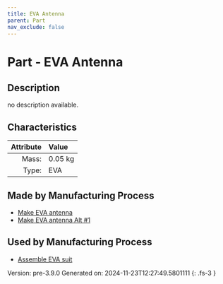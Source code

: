 ```yaml
---
title: EVA Antenna
parent: Part
nav_exclude: false
---
```

# Part - EVA Antenna

## Description
no description available.

## Characteristics

| Attribute      | Value |
|--------:|:------|
|Mass:|0.05 kg|
|Type:|EVA|

## Made by Manufacturing Process

- [Make EVA antenna](../process/make-eva-antenna.html)
- [Make EVA antenna Alt #1](../process/make-eva-antenna-alt--1.html)

## Used by Manufacturing Process

- [Assemble EVA suit](../process/assemble-eva-suit.html)


Version: pre-3.9.0 Generated on: 2024-11-23T12:27:49.5801111
{: .fs-3 }

